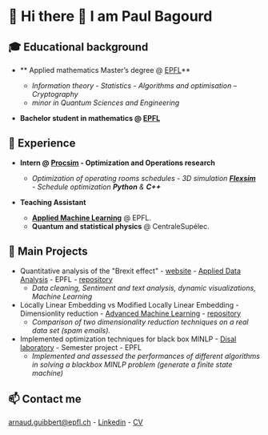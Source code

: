 # 👋 Hi there 👋 I am Paul Bagourd



## 🎓 Educational background

- ** Applied mathematics Master’s degree @ [EPFL](https://www.epfl.ch/en/)** 

    - *Information theory - Statistics - Algorithms and optimisation – Cryptography*
    - *minor in Quantum Sciences and Engineering*

- **Bachelor student in mathematics @ [EPFL](https://www.epfl.ch/en/)** 


## 💼 Experience

- **Intern @ [Procsim](https://procsim.ch/language/en/home/) - Optimization and Operations research** 

    - *Optimization of operating rooms schedules - 3D simulation **[Flexsim](https://www.flexsim.com/)** - Schedule optimization **Python** & **C++***

- **Teaching Assistant**
  - **[Applied Machine Learning](https://edu.epfl.ch/coursebook/fr/applied-machine-learning-MICRO-455)** @ EPFL.
  - **Quantum and statistical physics** @ CentraleSupélec.

## 🧰 Main Projects

- Quantitative analysis of the "Brexit effect" - [website](https://jeannafta.github.io/brexit_story/) - [Applied Data Analysis](https://dlab.epfl.ch/teaching/fall2021/cs401/) - EPFL - [repository](https://github.com/epfl-ada/ada-2021-project-adadvanced)
    - *Data cleaning, Sentiment and text analysis, dynamic visualizations, Machine Learning* 
- Locally Linear Embedding vs Modified Locally Linear Embedding - Dimensionlity reduction - [Advanced Machine Learning](https://edu.epfl.ch/coursebook/en/advanced-machine-learning-MICRO-570) - [repository](https://github.com/arnaudguibbert/Advanced_ML_mini_project)
  - *Comparison of two dimensionality reduction techniques on a real data set (spam emails).*
- Implemented optimization techniques for black box MINLP - [Disal laboratory](https://www.epfl.ch/labs/disal/) - Semester project - EPFL
    - *Implemented and assessed the performances of different algorithms in solving a blackbox MINLP problem (generate a finite state machine)*

## 📫 Contact me

arnaud.guibbert@epfl.ch - [Linkedin](http://www.linkedin.com/in/agcs/) - [CV](CV.pdf)
<!--
**arnaudguibbert/arnaudguibbert** is a ✨ _special_ ✨ repository because its `README.md` (this file) appears on your GitHub profile.

Here are some ideas to get you started:

- 🔭 I’m currently working on ...
- 🌱 I’m currently learning ...
- 👯 I’m looking to collaborate on ...
- 🤔 I’m looking for help with ...
- 💬 Ask me about ...
- 📫 How to reach me: ...
- 😄 Pronouns: ...
- ⚡ Fun fact: ...
-->
